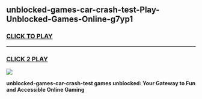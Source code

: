 
## unblocked-games-car-crash-test-Play-Unblocked-Games-Online-g7yp1
<h3>
<a href="https://premium76.site?title=unblocked-games-car-crash-test&ref=25A">CLICK TO PLAY</a></h3>
<hr>

<h3>
<a href="https://premium76.site?title=unblocked-games-car-crash-test&ref=25A">CLICK 2 PLAY</a>
  
</h3>

<a href="https://premium76.site?title=unblocked-games-car-crash-test&ref=25A"><img src="https://clearcache.store/games.png"></a>


**unblocked-games-car-crash-test games unblocked: Your Gateway to Fun and Accessible Online Gaming**
